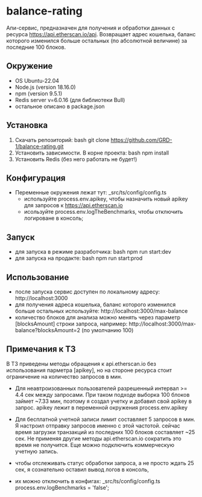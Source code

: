 # balance-rating

Апи-сервис, предназначен для получения и обработки данных с ресурса https://api.etherscan.io/api.
Возвращает адрес кошелька, баланс которого изменился больше остальных (по абсолютной величине) за последние 100 блоков.

## Окружение

- OS Ubuntu-22.04
- Node.js (version 18.16.0)
- npm (version 9.5.1)
- Redis server v=6.0.16 (для библиотеки Bull)
- остальное описано в package.json

## Установка

1. Скачать репозиторий: bash git clone https://github.com/GRD-1/balance-rating.git
2. Установить зависимости. В корне проекта: bash npm install
3. Установить Redis (без него работать не будет!)

## Конфигурация

* Переменные окружения лежат тут: _src/ts/config/config.ts
  * используйте process.env.apikey, чтобы назначить новый apikey для запросов к https://api.etherscan.io
  * исользуйте process.env.logTheBenchmarks, чтобы отключить логироване в консоль;

## Запуск 

* для запуска в режиме разработчика: bash npm run start:dev
* для запуска на продакте: bash npm run start:prod

## Использование

* после запуска сервис доступен по локальному адресу: http://localhost:3000
* для получения адреса кошелька, баланс которого изменился больше остальных используйте: http://localhost:3000/max-balance
* количество блоков для анализа можно менять через параметр [blocksAmount] строки запроса, 
например: http://localhost:3000/max-balance?blocksAmount=2 (по умолчанию 100)

## Примечания к ТЗ

В ТЗ приведены методы обращения к api.etherscan.io без использования парметра [apikey], 
но на стороне ресурса стоит ограничение на количество запросов в мин.
* Для неавтроизованных пользователей разрешенный интервал >= 4.4 сек между запросами. При таком подходе выборка 100 блоков займет ~7.33 мин,
поэтому я создал учетку и добавил свой apikey в запрос. apikey лежит в переменной окружения process.env.apikey

* Для бесплатной учетной записи лимит составляет 5 запросов в мин. Я настроил отправку запросов именно с этой частотой.
сейчас время загрузки транзакций из последних 100 блоков составляет ~25 сек. Не применяя другие методы api.etherscan.io 
сократить это время не получится. Еще можно подключить коммерческую учетную запись.

* чтобы отслеживать статус обработки запроса, а не просто ждать 25 сек, я сознательно оставил вывод логов в консоль,
* их можно отключить в конфигах: _src/ts/config/config.ts   process.env.logBenchmarks = 'false';

